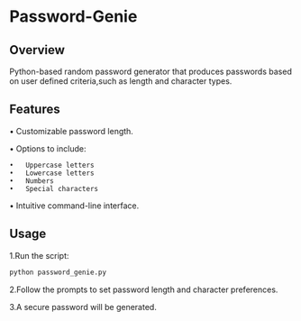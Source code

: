 # Password-Genie
## Overview
Python-based random password generator that produces passwords based on user defined criteria,such as length and character types.
## Features

•	Customizable password length.

•	Options to include:

	•	Uppercase letters
	•	Lowercase letters
	•	Numbers
	•	Special characters
•	Intuitive command-line interface.
## Usage

1.Run the script:
```bash
python password_genie.py
```

2.Follow the prompts to set password length and character preferences.

3.A secure password will be generated.

